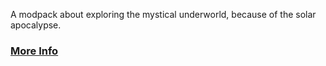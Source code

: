 A modpack about exploring the mystical underworld, because of the solar apocalypse.
### [More Info](https://den4enko.github.io/GamersBuried/)
